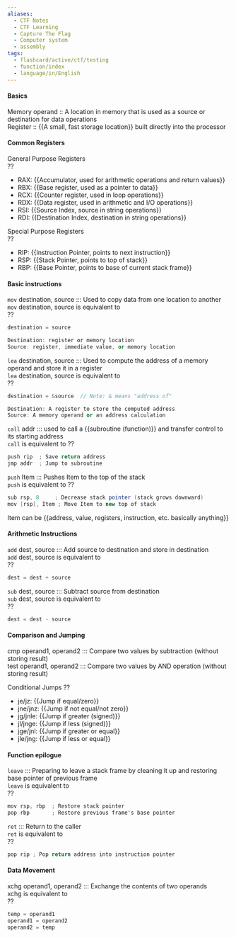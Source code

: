 ```yaml
---
aliases:
  - CTF Notes
  - CTF Learning
  - Capture The Flag
  - Computer system
  - assembly
tags:
  - flashcard/active/ctf/testing
  - function/index
  - language/in/English
---
```


#### Basics
Memory operand :: A location in memory that is used as a source or destination for data operations  
Register :: {{A small, fast storage location}} built directly into the processor  

#### Common Registers  
General Purpose Registers   
??  
- RAX: {{Accumulator, used for arithmetic operations and return values}}  
- RBX: {{Base register, used as a pointer to data}}
- RCX: {{Counter register, used in loop operations}}
- RDX: {{Data register, used in arithmetic and I/O operations}}
- RSI: {{Source Index, source in string operations}}
- RDI: {{Destination Index, destination in string operations}}

Special Purpose Registers   
??  
- RIP: {{Instruction Pointer, points to next instruction}}
- RSP: {{Stack Pointer, points to top of stack}}
- RBP: {{Base Pointer, points to base of current stack frame}}

#### Basic instructions 
`mov` destination, source ::: Used to copy data from one location to another  
`mov` destination, source is equivalent to   
??  
```as
destination = source

Destination: register or memory location    
Source: register, immediate value, or memory location
```

`lea` destination, source ::: Used to compute the address of a memory operand and store it in a register  
`lea` destination, source is equivalent to  
??   
```as
destination = &source  // Note: & means "address of"

Destination: A register to store the computed address    
Source: A memory operand or an address calculation
```

`call` addr ::: used to call a {{subroutine (function)}} and transfer control to its starting address  
`call` is equivalent to
??  
```as
push rip  ; Save return address
jmp addr  ; Jump to subroutine
```


`push` Item ::: Pushes Item to the top of the stack  
`push` is equivalent to
??  
```as
sub rsp, 8     ; Decrease stack pointer (stack grows downward)
mov [rsp], Item ; Move Item to new top of stack
```
Item can be {{address, value, registers, instruction, etc. basically anything}}  

#### Arithmetic Instructions
`add` dest, source ::: Add source to destination and store in destination    
`add` dest, source is equivalent to  
??  
```as
dest = dest + source
```

`sub` dest, source ::: Subtract source from destination  
`sub` dest, source is equivalent to    
??   
```as
dest = dest - source
```

#### Comparison and Jumping
cmp operand1, operand2 ::: Compare two values by subtraction (without storing result)  
test operand1, operand2 ::: Compare two values by AND operation (without storing result)  
  
Conditional Jumps
??

- je/jz: {{Jump if equal/zero}}
- jne/jnz: {{Jump if not equal/not zero}}
- jg/jnle: {{Jump if greater (signed)}}
- jl/jnge: {{Jump if less (signed)}}
- jge/jnl: {{Jump if greater or equal}}
- jle/jng: {{Jump if less or equal}}
#### Function epilogue
`leave` ::: Preparing to leave a stack frame by cleaning it up and restoring base pointer of previous frame  
`leave` is equivalent to  
??  
```as
mov rsp, rbp  ; Restore stack pointer
pop rbp       ; Restore previous frame's base pointer
```

`ret` ::: Return to the caller  
`ret` is equivalent to  
??  

```as
pop rip ; Pop return address into instruction pointer
```

#### Data Movement
xchg operand1, operand2 ::: Exchange the contents of two operands  
xchg is equivalent to  
??  
```as
temp = operand1
operand1 = operand2
operand2 = temp
```